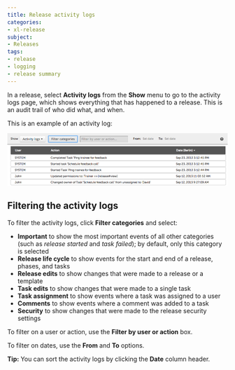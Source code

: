 ```yaml
---
title: Release activity logs
categories:
- xl-release
subject:
- Releases
tags:
- release
- logging
- release summary
---
```


In a release, select **Activity logs** from the **Show** menu to go to the activity logs page, which shows everything that has happened to a release. This is an audit trail of who did what, and when.

This is an example of an activity log:

![Activity Log](../images/activity-logs.png)

## Filtering the activity logs

To filter the activity logs, click **Filter categories** and select:
 
* **Important** to show the most important events of all other categories (such as *release started* and *task failed*); by default, only this category is selected
* **Release life cycle** to show events for the start and end of a release, phases, and tasks
* **Release edits** to show changes that were made to a release or a template
* **Task edits** to show changes that were made to a single task
* **Task assignment** to show events where a task was assigned to a user
* **Comments** to show events where a comment was added to a task
* **Security** to show changes that were made to the release security settings

To filter on a user or action, use the **Filter by user or action** box.

To filter on dates, use the **From** and **To** options.

**Tip:** You can sort the activity logs by clicking the **Date** column header.
